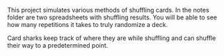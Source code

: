 This project simulates various methods of shuffling cards. In the notes folder are two spreadsheets with shuffling results. You will be able to see how many repetitions it takes to truly randomize a deck. 

Card sharks keep track of where they are while shuffling and can shuffle their way to a predetermined point.